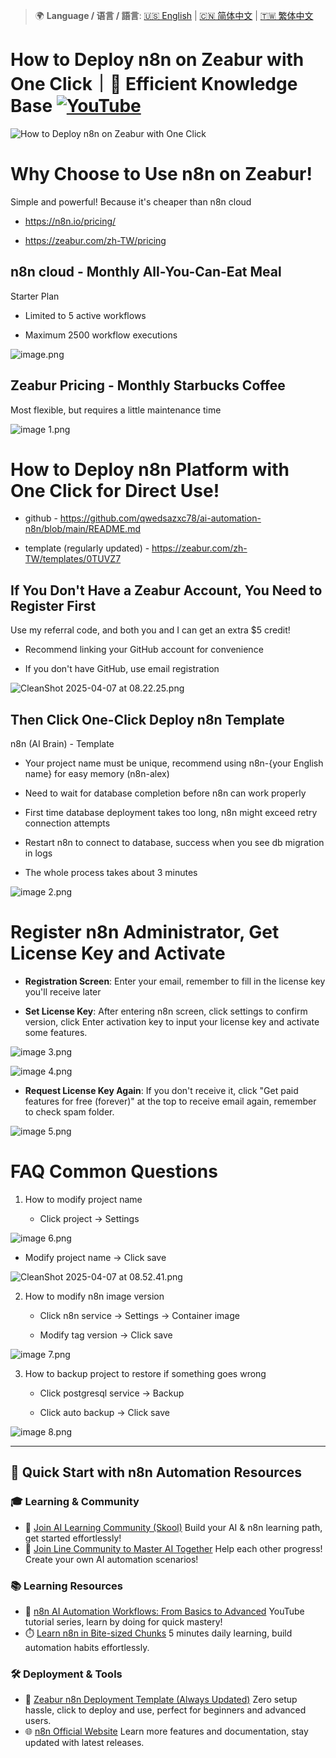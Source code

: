 > 🌍 **Language / 语言 / 語言**: [🇺🇸 English](./readme-en.md) | [🇨🇳 简体中文](./readme-cn.md) | [🇹🇼 繁体中文](./readme.md)

# How to Deploy n8n on Zeabur with One Click｜🧠 Efficient Knowledge Base [![YouTube](https://img.shields.io/badge/Watch%20on-YouTube-red?logo=youtube)](https://youtu.be/tglGHWaSWc8)

![How to Deploy n8n on Zeabur with One Click](https://github.com/qwedsazxc78/ai-automation-n8n/blob/main/n8n/13-deploy-zubear/cover.png?raw=true)

# Why Choose to Use n8n on Zeabur!

Simple and powerful! Because it's cheaper than n8n cloud

* <https://n8n.io/pricing/>

* <https://zeabur.com/zh-TW/pricing>

## n8n cloud - Monthly All-You-Can-Eat Meal

Starter Plan

* Limited to 5 active workflows

* Maximum 2500 workflow executions

![image.png](./docs/image.png)

## Zeabur Pricing - Monthly Starbucks Coffee

Most flexible, but requires a little maintenance time

![image 1.png](./docs/image%201.png)

# How to Deploy n8n Platform with One Click for Direct Use!
* github - <https://github.com/qwedsazxc78/ai-automation-n8n/blob/main/README.md>

* template (regularly updated) - <https://zeabur.com/zh-TW/templates/0TUVZ7>

## If You Don't Have a Zeabur Account, You Need to Register First

Use my referral code, and both you and I can get an extra $5 credit!

* Recommend linking your GitHub account for convenience

* If you don't have GitHub, use email registration

![CleanShot 2025-04-07 at 08.22.25.png](./docs/CleanShot%202025-04-07%20at%2008.22.25.png)

## Then Click One-Click Deploy n8n Template

n8n (AI Brain) - Template

* Your project name must be unique, recommend using n8n-{your English name} for easy memory (n8n-alex)

* Need to wait for database completion before n8n can work properly

* First time database deployment takes too long, n8n might exceed retry connection attempts

* Restart n8n to connect to database, success when you see db migration in logs

* The whole process takes about 3 minutes

![image 2.png](./docs/image%202.png)

# Register n8n Administrator, Get License Key and Activate
* **Registration Screen**: Enter your email, remember to fill in the license key you'll receive later

* **Set License Key**: After entering n8n screen, click settings to confirm version, click Enter activation key to input your license key and activate some features.

![image 3.png](./docs/image%203.png)

![image 4.png](./docs/image%204.png)

* **Request License Key Again**: If you don't receive it, click "Get paid features for free (forever)" at the top to receive email again, remember to check spam folder.

![image 5.png](./docs/image%205.png)

# FAQ Common Questions
1. How to modify project name

   - Click project → Settings

![image 6.png](./docs/image%206.png)

   - Modify project name → Click save

![CleanShot 2025-04-07 at 08.52.41.png](./docs/CleanShot%202025-04-07%20at%2008.52.41.png)

2. How to modify n8n image version

   - Click n8n service → Settings → Container image

   - Modify tag version → Click save

![image 7.png](./docs/image%207.png)

3. How to backup project to restore if something goes wrong

   - Click postgresql service → Backup

   - Click auto backup → Click save

![image 8.png](./docs/image%208.png)

---

## 🚀 Quick Start with n8n Automation Resources

### 🎓 Learning & Community

* 🔗 [Join AI Learning Community (Skool)](https://www.skool.com/ai-brain-alex/about?ref=5dde9b20e8e7432aa9a01df6e89685f4)
  Build your AI & n8n learning path, get started effortlessly!
* 🔗 [Join Line Community to Master AI Together](https://line.me/ti/g2/ZypIgLSzVPweRBgBqKvaRU10WEmnotuZOr7Lpg)
  Help each other progress! Create your own AI automation scenarios!

### 📚 Learning Resources

* 🎥 [n8n AI Automation Workflows: From Basics to Advanced](https://youtube.com/playlist?list=PLUf88uk7T54I83MBdbuXgUuA8rVklF4FA&si=wHsQw8YJu-erSdLd)
  YouTube tutorial series, learn by doing for quick mastery!
* ⏱️ [Learn n8n in Bite-sized Chunks](https://youtube.com/playlist?list=PLUf88uk7T54Iv6LV2NFgdTghaX2cPhtgH&si=G3gj2qn179ZFUqAZ)
  5 minutes daily learning, build automation habits effortlessly.

### 🛠️ Deployment & Tools

* 🧩 [Zeabur n8n Deployment Template (Always Updated)](https://zeabur.com/zh-TW/templates/0TUVZ7?referralDesktop=qwedsazxc78)
  Zero setup hassle, click to deploy and use, perfect for beginners and advanced users.
* 🌐 [n8n Official Website](https://n8n.io/)
  Learn more features and documentation, stay updated with latest releases.

